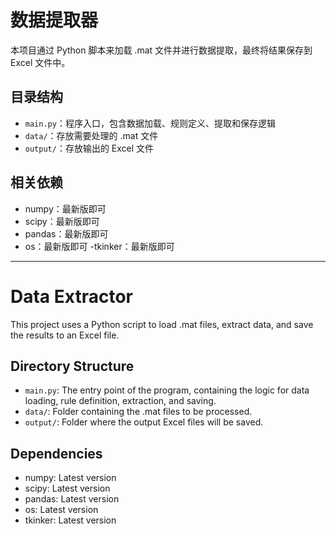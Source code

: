# 数据提取器

本项目通过 Python 脚本来加载 .mat 文件并进行数据提取，最终将结果保存到 Excel 文件中。

## 目录结构
- `main.py`：程序入口，包含数据加载、规则定义、提取和保存逻辑
- `data/`：存放需要处理的 .mat 文件
- `output/`：存放输出的 Excel 文件

## 相关依赖
- numpy：最新版即可
- scipy：最新版即可
- pandas：最新版即可
- os：最新版即可
-tkinker：最新版即可

---

# Data Extractor

This project uses a Python script to load .mat files, extract data, and save the results to an Excel file.

## Directory Structure
- `main.py`: The entry point of the program, containing the logic for data loading, rule definition, extraction, and saving.
- `data/`: Folder containing the .mat files to be processed.
- `output/`: Folder where the output Excel files will be saved.

## Dependencies
- numpy: Latest version
- scipy: Latest version
- pandas: Latest version
- os: Latest version
- tkinker: Latest version

